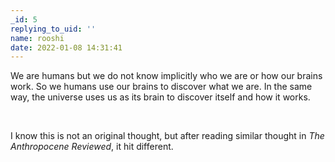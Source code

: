 ```yaml
---
_id: 5
replying_to_uid: ''
name: rooshi
date: 2022-01-08 14:31:41
---
```

We are humans but we do not know implicitly who we are or how our brains work. So we humans use our brains to discover what we are. In the same way, the universe uses us as its brain to discover itself and how it works.

<br>

I know this is not an original thought, but after reading similar thought in *The Anthropocene Reviewed*, it hit different.